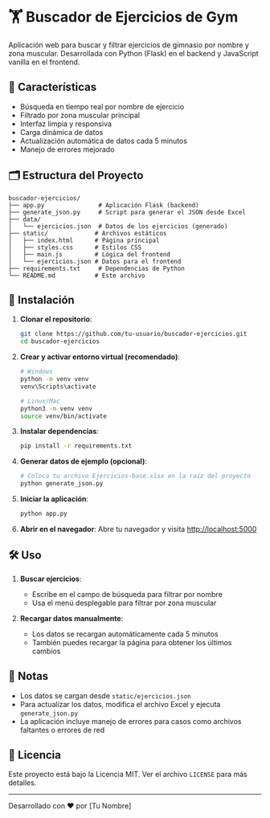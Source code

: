 # 🏋️ Buscador de Ejercicios de Gym

Aplicación web para buscar y filtrar ejercicios de gimnasio por nombre y zona muscular. Desarrollada con Python (Flask) en el backend y JavaScript vanilla en el frontend.

## 🌟 Características

- Búsqueda en tiempo real por nombre de ejercicio
- Filtrado por zona muscular principal
- Interfaz limpia y responsiva
- Carga dinámica de datos
- Actualización automática de datos cada 5 minutos
- Manejo de errores mejorado

## 🗂️ Estructura del Proyecto

```
buscador-ejercicios/
├── app.py               # Aplicación Flask (backend)
├── generate_json.py     # Script para generar el JSON desde Excel
├── data/               
│   └── ejercicios.json  # Datos de los ejercicios (generado)
├── static/             # Archivos estáticos
│   ├── index.html      # Página principal
│   ├── styles.css      # Estilos CSS
│   ├── main.js         # Lógica del frontend
│   └── ejercicios.json # Datos para el frontend
├── requirements.txt     # Dependencias de Python
└── README.md           # Este archivo
```

## 🚀 Instalación

1. **Clonar el repositorio**:
   ```bash
   git clone https://github.com/tu-usuario/buscador-ejercicios.git
   cd buscador-ejercicios
   ```

2. **Crear y activar entorno virtual (recomendado)**:
   ```bash
   # Windows
   python -m venv venv
   venv\Scripts\activate
   
   # Linux/Mac
   python3 -m venv venv
   source venv/bin/activate
   ```

3. **Instalar dependencias**:
   ```bash
   pip install -r requirements.txt
   ```

4. **Generar datos de ejemplo (opcional)**:
   ```bash
   # Coloca tu archivo Ejercicios-base.xlsx en la raíz del proyecto
   python generate_json.py
   ```

5. **Iniciar la aplicación**:
   ```bash
   python app.py
   ```

6. **Abrir en el navegador**:
   Abre tu navegador y visita [http://localhost:5000](http://localhost:5000)

## 🛠️ Uso

1. **Buscar ejercicios**:
   - Escribe en el campo de búsqueda para filtrar por nombre
   - Usa el menú desplegable para filtrar por zona muscular
   
2. **Recargar datos manualmente**:
   - Los datos se recargan automáticamente cada 5 minutos
   - También puedes recargar la página para obtener los últimos cambios

## 📝 Notas

- Los datos se cargan desde `static/ejercicios.json`
- Para actualizar los datos, modifica el archivo Excel y ejecuta `generate_json.py`
- La aplicación incluye manejo de errores para casos como archivos faltantes o errores de red

## 📄 Licencia

Este proyecto está bajo la Licencia MIT. Ver el archivo `LICENSE` para más detalles.

---

Desarrollado con ❤️ por [Tu Nombre]
